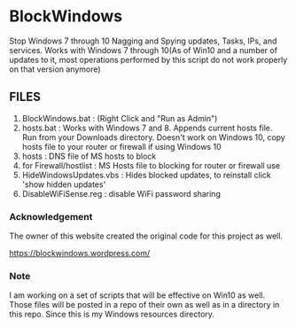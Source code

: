 # BlockWindows
Stop Windows 7 through 10 Nagging and Spying updates, Tasks, IPs, and services. Works with Windows 7 through 10(As of Win10 and a number of updates to it, most operations performed by this script do not work properly on that version anymore)

FILES
-----

1. BlockWindows.bat : (Right Click and "Run as Admin")
2. hosts.bat : Works with Windows 7 and 8. Appends current hosts file. Run from your Downloads directory.
   Doesn't work on Windows 10, copy hosts file to your router or firewall if using Windows 10
3. hosts : DNS file of MS hosts to block
4. for Firewall/hostlist : MS Hosts file to blocking for router or firewall use
5. HideWindowsUpdates.vbs : Hides blocked updates, to reinstall click 'show hidden updates'
6. DisableWiFiSense.reg : disable WiFi password sharing

### Acknowledgement
The owner of this website created the original code for this project as well.

https://blockwindows.wordpress.com/ 


### Note

I am working on a set of scripts that will be effective on Win10 as well. Those files will be posted in a repo of their own as well as in a directory in this repo. Since this is my Windows resources directory.
